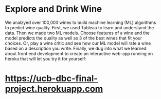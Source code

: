 # Explore and Drink Wine

We analzyed over 100,000 wines to build machine learning (ML) algorithms to predict wine quality. First, we used Tableau to learn and understand the data. Then we made two ML models. Choose features of a wine and the model predicts the quality as well as 3 of the best wines that fit your choices. Or, play a wine critic and see how our ML model will rate a wine based on a description you write. Finally, we dug into what we learned about front end development to create an interactive web-app running on heroku that will let you try it for yourself: 
# https://ucb-dbc-final-project.herokuapp.com
